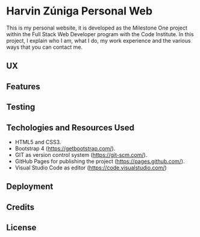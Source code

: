 # Harvin Zúniga Personal Web

This is my personal website, it is developed as the Milestone One project within the Full Stack Web Developer program
with the Code Institute. In this project, I explain who I am, what I do, my work experience and the various ways that you can contact me.

## UX

## Features

## Testing

## Techologies and Resources Used

  * HTML5 and CSS3.
  * Bootstrap 4 (https://getbootstrap.com/).
  * GIT as version control system (https://git-scm.com/).
  * GitHub Pages for publishing the project (https://pages.github.com/).
  * Visual Studio Code as editor (https://code.visualstudio.com/)
  
## Deployment

## Credits

## License

